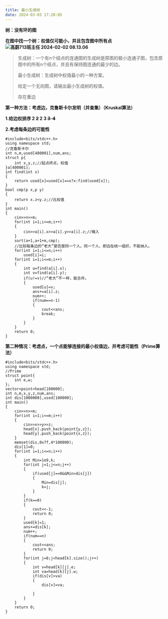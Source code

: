 ```yaml
---
title: 最小生成树
date: 2024-03-03 17:20:05
---
```




**树：没有环的图**

**在图中找一个树：权值仅可能小，并且包含图中所有点<img src="/Users/cbwt/Desktop/高蔚713班主任 2024-02-02 08.13.06.png" alt="高蔚713班主任 2024-02-02 08.13.06"  />**



> 生成树：一个有n个结点的连通图的生成树是原图的极小连通子图，包含原图中的所有n个结点，并且有保持图连通的最少的边。
>
> 最小生成树：生成树中权值最小的一种方案。
>
> 给定一个无向图，请输出最小生成树的权值。
>
> 存在重边









**第一种方法：考虑边，克鲁斯卡尔发明（并查集）（Kruskal算法）**

**1.给边权排序 2 <del>2</del> 2 3 <del>3</del><del>  4</del>**

**2.考虑每条边的可能性**

```
#include<bits/stdc++.h>
using namespace std;
//克鲁斯卡尔
int n,m,used[400001],num,ans;
struct p{
	int x,y,z;//起点终点，权值
}a[400001];
int find(int x)
{
	return used[x]=used[x]==x?x:find(used[x]);
}
bool cmp(p x,p y)
{
	return x.z<y.z;//比权值
}
int main()
{
	cin>>n>>m;
	for(int i=1;i<=m;i++)
	{
		cin>>a[i].x>>a[i].y>>a[i].z;//输入
	}
	sort(a+1,a+1+m,cmp);
	//比较每条边的“老大”是否是同一个人。同一个人，即边在统一组织，不能纳入。
	for(int i=1;i<=n;i++)
		used[i]=i;
	for(int i=1;i<=m;i++)
	{
		int u=find(a[i].x);
		int v=find(a[i].y);
		if(u!=v)//“老大”不一样，能合并。
		{
			used[u]=v;
			ans+=a[i].z;
			num++;
			if(num==n-1)
			{
				cout<<ans;
				break;
			}
		}
	}
	return 0;
}
```

**第二种情况：考虑点，一个点能够连接的最小权值边，并考虑可能性（Prime算法）**

```
#include<bits/stdc++.h>
using namespace std;
//Prime
struct point{
	int e,w;
};
vector<point>head[100000];
int n,m,x,y,z,num,ans;
int dis[1000000],used[100000];
int main()
{
	cin>>n>>m;
	for(int i=1;i<=m;i++)
	{
		cin>>x>>y>>z;
		head[x].push_back(point{y,z});
		head[y].push_back(point{x,z});
	}
	memset(dis,0x7f,4*100000);
	dis[1]=0;
	for(int i=1;i<=n;i++)
	{
		int Min=1e9,k;
		for(int j=1;j<=n;j++)
		{
			if(used[j]==0&&Min>dis[j])
			{
				Min=dis[j];
				k=j;
			}
		}
		if(k==0)
		{
			cout<<-1;
			return 0;
		}
		used[k]=1;
		ans+=dis[k];
		num++;
		if(num==n)
		{
			cout<<ans;
			return 0;
		}
		for(int j=0;j<head[k].size();j++)
		{
			int v=head[k][j].e;
			int va=head[k][j].w;
			if(dis[v]>va)
			{
				dis[v]=va;

			}
		}
	}
	return 0;
}
```

